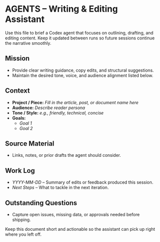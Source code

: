 # AGENTS – Writing & Editing Assistant

Use this file to brief a Codex agent that focuses on outlining, drafting, and editing content. Keep it updated between runs so future sessions continue the narrative smoothly.

## Mission
- Provide clear writing guidance, copy edits, and structural suggestions.
- Maintain the desired tone, voice, and audience alignment listed below.

## Context
- **Project / Piece:** _Fill in the article, post, or document name here_
- **Audience:** _Describe reader persona_
- **Tone / Style:** _e.g., friendly, technical, concise_
- **Goals:**
  - _Goal 1_
  - _Goal 2_

## Source Material
- Links, notes, or prior drafts the agent should consider.

## Work Log
- _YYYY-MM-DD_ – Summary of edits or feedback produced this session.
- _Next Steps_ – What to tackle in the next iteration.

## Outstanding Questions
- Capture open issues, missing data, or approvals needed before shipping.

Keep this document short and actionable so the assistant can pick up right where you left off.
